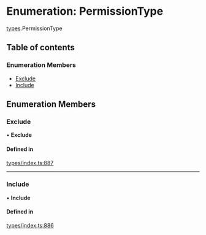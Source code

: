 # Enumeration: PermissionType

[types](../wiki/types).PermissionType

## Table of contents

### Enumeration Members

- [Exclude](../wiki/types.PermissionType#exclude)
- [Include](../wiki/types.PermissionType#include)

## Enumeration Members

### Exclude

• **Exclude**

#### Defined in

[types/index.ts:887](https://github.com/PolymathNetwork/polymesh-sdk/blob/299ce247/src/types/index.ts#L887)

___

### Include

• **Include**

#### Defined in

[types/index.ts:886](https://github.com/PolymathNetwork/polymesh-sdk/blob/299ce247/src/types/index.ts#L886)
